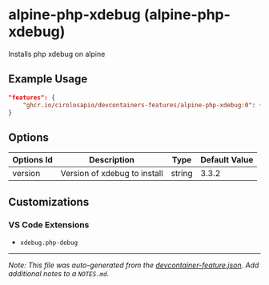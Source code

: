 
# alpine-php-xdebug (alpine-php-xdebug)

Installs php xdebug on alpine

## Example Usage

```json
"features": {
    "ghcr.io/cirolosapio/devcontainers-features/alpine-php-xdebug:0": {}
}
```

## Options

| Options Id | Description | Type | Default Value |
|-----|-----|-----|-----|
| version | Version of xdebug to install | string | 3.3.2 |

## Customizations

### VS Code Extensions

- `xdebug.php-debug`



---

_Note: This file was auto-generated from the [devcontainer-feature.json](https://github.com/cirolosapio/devcontainers-features/blob/main/src/alpine-php-xdebug/devcontainer-feature.json).  Add additional notes to a `NOTES.md`._
